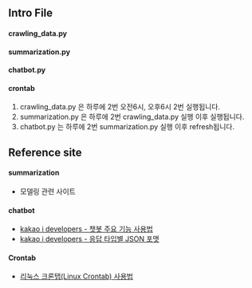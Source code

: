 ## Intro File

#### crawling_data.py



#### summarization.py

#### chatbot.py

#### crontab

1. crawling_data.py 은 하루에 2번 오전6시, 오후6시 2번 실행됩니다.
2. summarization.py 은 하루에 2번 crawling_data.py 실행 이후 실행됩니다.
3. chatbot.py 는 하루에 2번 summarization.py 실행 이후 refresh됩니다.

## Reference site

#### summarization
- 모델링 관련 사이트

#### chatbot
- [kakao i developers - 챗봇 주요 기능 사용법](https://i.kakao.com/docs/tutorial-chatbot-key-features#%EC%8B%9C%EB%82%98%EB%A6%AC%EC%98%A4-%EC%95%88%EC%97%90%EC%84%9C-%EB%B8%94%EB%A1%9D-%EB%A7%8C%EB%93%A4%EA%B8%B0)
- [kakao i developers - 응답 타입별 JSON 포맷](https://i.kakao.com/docs/skill-response-format#skillpayload)

#### Crontab
- [리눅스 크론탭(Linux Crontab) 사용법](https://jdm.kr/blog/2)

